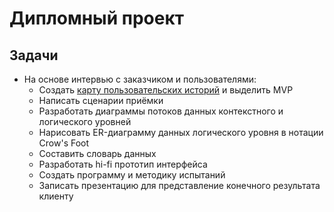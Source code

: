 # Дипломный проект

## Задачи

+ На основе интервью с заказчиком и пользователями:
  +  Создать [карту пользовательских историй](https://miro.com/app/board/uXjVN3oBDGk=/) и выделить MVP
  +  Написать сценарии приёмки
  +  Разработать диаграммы потоков данных контекстного и логического уровней
  +  Нарисовать ER-диаграмму данных логического уровня в нотации Crow's Foot
  +  Составить словарь данных
  +  Разработать hi-fi прототип интерфейса
  +  Создать программу и методику испытаний
  +  Записать презентацию для представление конечного результата клиенту